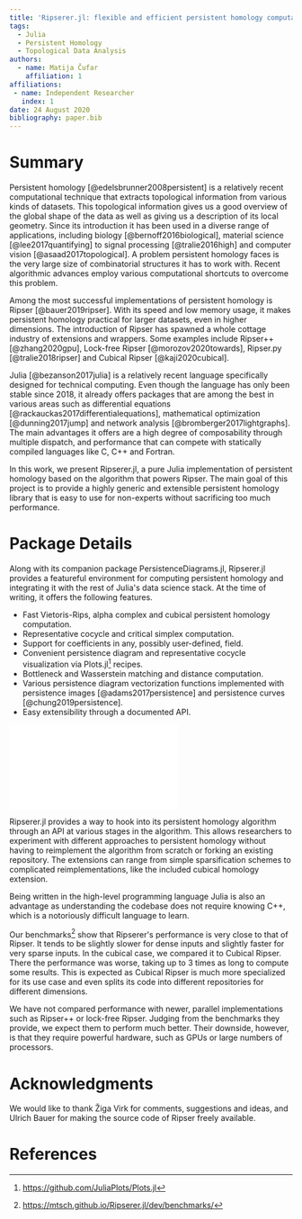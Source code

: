```yaml
---
title: 'Ripserer.jl: flexible and efficient persistent homology computation in Julia'
tags:
  - Julia
  - Persistent Homology
  - Topological Data Analysis
authors:
  - name: Matija Čufar
    affiliation: 1
affiliations:
 - name: Independent Researcher
   index: 1
date: 24 August 2020
bibliography: paper.bib
---
```


# Summary

Persistent homology [@edelsbrunner2008persistent] is a relatively recent computational
technique that extracts topological information from various kinds of datasets. This
topological information gives us a good overview of the global shape of the data as well as
giving us a description of its local geometry. Since its introduction it has been used in a
diverse range of applications, including biology [@bernoff2016biological], material
science [@lee2017quantifying] to signal processing [@tralie2016high] and computer
vision [@asaad2017topological]. A problem persistent homology faces is the very large size of
combinatorial structures it has to work with. Recent algorithmic advances employ various
computational shortcuts to overcome this problem.

Among the most successful implementations of persistent homology is
Ripser [@bauer2019ripser]. With its speed and low memory usage, it makes persistent homology
practical for larger datasets, even in higher dimensions. The introduction of Ripser has
spawned a whole cottage industry of extensions and wrappers. Some examples include
Ripser++ [@zhang2020gpu], Lock-free Ripser [@morozov2020towards], Ripser.py [@tralie2018ripser]
and Cubical Ripser [@kaji2020cubical].

Julia [@bezanson2017julia] is a relatively recent language specifically designed for
technical computing. Even though the language has only been stable since 2018, it already
offers packages that are among the best in various areas such as differential
equations [@rackauckas2017differentialequations], mathematical optimization [@dunning2017jump]
and network analysis [@bromberger2017lightgraphs]. The main advantages it offers are a high
degree of composability through multiple dispatch, and performance that can compete with
statically compiled languages like C, C++ and Fortran.

In this work, we present Ripserer.jl, a pure Julia implementation of persistent homology
based on the algorithm that powers Ripser. The main goal of this project is to provide a
highly generic and extensible persistent homology library that is easy to use for
non-experts without sacrificing too much performance.

# Package Details

Along with its companion package PersistenceDiagrams.jl, Ripserer.jl provides a featureful
environment for computing persistent homology and integrating it with the rest of Julia's
data science stack. At the time of writing, it offers the following features.

* Fast Vietoris-Rips, alpha complex and cubical persistent homology computation.
* Representative cocycle and critical simplex computation.
* Support for coefficients in any, possibly user-defined, field.
* Convenient persistence diagram and representative cocycle visualization via
  Plots.jl[^1] recipes.
* Bottleneck and Wasserstein matching and distance computation.
* Various persistence diagram vectorization functions implemented with persistence
  images [@adams2017persistence] and persistence curves [@chung2019persistence].
* Easy extensibility through a documented API.

![Example visualizations. The plot on the left shows the three main representative cocycles
in the data. The right plots show the persistence diagram and the first persistence
barcode.](figure.pdf)

Ripserer.jl provides a way to hook into its persistent homology algorithm through an API at
various stages in the algorithm. This allows researchers to experiment with different
approaches to persistent homology without having to reimplement the algorithm from scratch
or forking an existing repository. The extensions can range from simple sparsification
schemes to complicated reimplementations, like the included cubical homology extension.

Being written in the high-level programming language Julia is also an advantage as
understanding the codebase does not require knowing C++, which is a notoriously difficult
language to learn.

Our benchmarks[^2] show that Ripserer's performance is very close to that of Ripser. It
tends to be slightly slower for dense inputs and slightly faster for very sparse inputs. In
the cubical case, we compared it to Cubical Ripser. There the performance was worse, taking
up to 3 times as long to compute some results. This is expected as Cubical Ripser is much
more specialized for its use case and even splits its code into different repositories for
different dimensions.

We have not compared performance with newer, parallel implementations such as Ripser++ or
lock-free Ripser. Judging from the benchmarks they provide, we expect them to perform much
better. Their downside, however, is that they require powerful hardware, such as GPUs or
large numbers of processors.

[^1]: https://github.com/JuliaPlots/Plots.jl
[^2]: https://mtsch.github.io/Ripserer.jl/dev/benchmarks/

# Acknowledgments

We would like to thank Žiga Virk for comments, suggestions and ideas, and Ulrich Bauer for
making the source code of Ripser freely available.

# References
